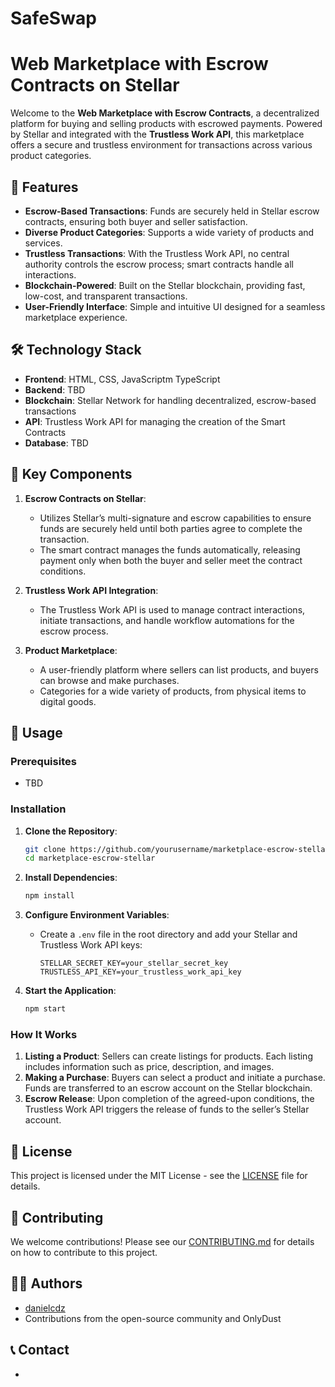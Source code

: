 # SafeSwap
# Web Marketplace with Escrow Contracts on Stellar

Welcome to the **Web Marketplace with Escrow Contracts**, a decentralized platform for buying and selling products with escrowed payments. Powered by Stellar and integrated with the **Trustless Work API**, this marketplace offers a secure and trustless environment for transactions across various product categories.

## 🚀 Features

- **Escrow-Based Transactions**: Funds are securely held in Stellar escrow contracts, ensuring both buyer and seller satisfaction.
- **Diverse Product Categories**: Supports a wide variety of products and services.
- **Trustless Transactions**: With the Trustless Work API, no central authority controls the escrow process; smart contracts handle all interactions.
- **Blockchain-Powered**: Built on the Stellar blockchain, providing fast, low-cost, and transparent transactions.
- **User-Friendly Interface**: Simple and intuitive UI designed for a seamless marketplace experience.

## 🛠️ Technology Stack

- **Frontend**: HTML, CSS, JavaScriptm TypeScript
- **Backend**: TBD
- **Blockchain**: Stellar Network for handling decentralized, escrow-based transactions
- **API**: Trustless Work API for managing the creation of the Smart Contracts
- **Database**: TBD

## 🔑 Key Components

1. **Escrow Contracts on Stellar**:
   - Utilizes Stellar’s multi-signature and escrow capabilities to ensure funds are securely held until both parties agree to complete the transaction.
   - The smart contract manages the funds automatically, releasing payment only when both the buyer and seller meet the contract conditions.

2. **Trustless Work API Integration**:
   - The Trustless Work API is used to manage contract interactions, initiate transactions, and handle workflow automations for the escrow process.

3. **Product Marketplace**:
   - A user-friendly platform where sellers can list products, and buyers can browse and make purchases.
   - Categories for a wide variety of products, from physical items to digital goods.

## 📄 Usage

### Prerequisites
- TBD

### Installation

1. **Clone the Repository**:
   ```bash
   git clone https://github.com/yourusername/marketplace-escrow-stellar.git
   cd marketplace-escrow-stellar
   ```

2. **Install Dependencies**:
   ```bash
   npm install
   ```

3. **Configure Environment Variables**:
   - Create a `.env` file in the root directory and add your Stellar and Trustless Work API keys:
     ```plaintext
     STELLAR_SECRET_KEY=your_stellar_secret_key
     TRUSTLESS_API_KEY=your_trustless_work_api_key
     ```

4. **Start the Application**:
   ```bash
   npm start
   ```

### How It Works

1. **Listing a Product**: Sellers can create listings for products. Each listing includes information such as price, description, and images.
2. **Making a Purchase**: Buyers can select a product and initiate a purchase. Funds are transferred to an escrow account on the Stellar blockchain.
3. **Escrow Release**: Upon completion of the agreed-upon conditions, the Trustless Work API triggers the release of funds to the seller’s Stellar account.

## 📜 License

This project is licensed under the MIT License - see the [LICENSE](LICENSE) file for details.

## 🤝 Contributing

We welcome contributions! Please see our [CONTRIBUTING.md](CONTRIBUTING.md) for details on how to contribute to this project.


## 🧑‍💻 Authors

- [danielcdz](https://github.com/danielcdz)
- Contributions from the open-source community and OnlyDust

## 📞 Contact

- 
